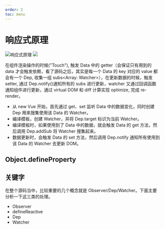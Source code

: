 ```yaml
---
order: 2
toc: menu
---
```


# 响应式原理

![响应式原理](https://cn.vuejs.org/images/data.png) ![](https://p3-juejin.byteimg.com/tos-cn-i-k3u1fbpfcp/1c23f770a47243d7a1d25e9e8a5a6482~tplv-k3u1fbpfcp-zoom-crop-mark:1304:1304:1304:734.awebp)

在组件渲染操作的时候("Touch"), 触发 Data 中的 getter（会保证只有用到的 data 才会触发依赖，看了源码之后，其实是每一个 Data 的 key 对应的 value 都会有一个 Dep, 收集一组 subs<Array: Watcher>），在更新数据的时候，触发 setter, 通过 Dep.notify()通知所有的 subs 进行更新，watcher 又通过回调函数通知组件进行更新，通过 virtual DOM 和 diff 计算实现 optimize, 完成 re-render。

- 从 new Vue 开始，首先通过 get、set 监听 Data 中的数据变化，同时创建 Dep 用来搜集使用该 Data 的 Watcher。
- 编译模板，创建 Watcher，并将 Dep.target 标识为当前 Watcher。
- 编译模板时，如果使用到了 Data 中的数据，就会触发 Data 的 get 方法，然后调用 Dep.addSub 将 Watcher 搜集起来。
- 数据更新时，会触发 Data 的 set 方法，然后调用 Dep.notify 通知所有使用到该 Data 的 Watcher 去更新 DOM。

## Object.defineProperty

## 关键字

在整个源码当中，比较重要的几个概念就是 Observer/Dep/Watcher。下面主要分析一下这三类的处理。

- Observer
- defineReactive
- Dep
- Watcher
